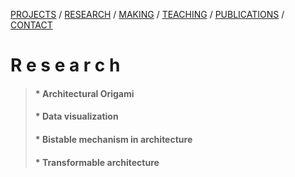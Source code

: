 [PROJECTS](../projects.html)  /  [RESEARCH](./research)  /  [MAKING](../making)  /  [TEACHING](../courses.html) / [PUBLICATIONS](../publications.html) /  [CONTACT](../contact.html)

# R e s e a r c h

> #### * Architectural Origami
> #### * Data visualization
> #### * Bistable mechanism in architecture
> #### * Transformable architecture
